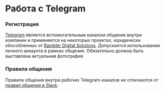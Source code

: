 # Работа с Telegram

### Регистрация

[Telegram](https://telegram.org/) является вспомогательным каналом общения внутри компании и применяется на некоторых проектах, юридически обособленных от [Rambler Digital Solutions](http://rds.digital/). Допускается использование личного аккаунта в рамках общения. Обязательно должна быть выставлена актуальная фотография.

### Правила общения

Правила общения внутри рабочих Telegram-каналов не отличаются от [правил общения в Slack](/processes/communication/slack.md#Правила-общения). 

